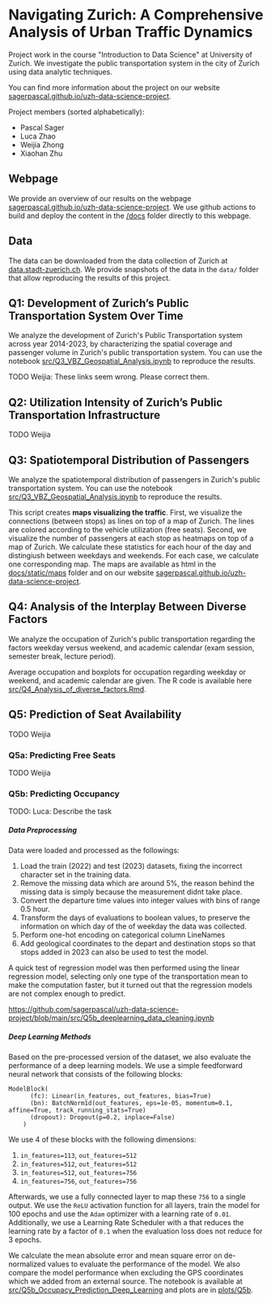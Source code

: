 # Navigating Zurich: A Comprehensive Analysis of Urban Traffic Dynamics
Project work in the course "Introduction to Data Science" at University of Zurich.
We investigate the public transportation system in the city of Zurich using data analytic techniques.

You can find more information about the project on our website [sagerpascal.github.io/uzh-data-science-project](https://sagerpascal.github.io/uzh-data-science-project/).

Project members (sorted alphabetically):

- Pascal Sager
- Luca Zhao
- Weijia Zhong
- Xiaohan Zhu

## Webpage

We provide an overview of our results on the webpage  [sagerpascal.github.io/uzh-data-science-project](https://sagerpascal.github.io/uzh-data-science-project/).
We use github actions to build and deploy the content in the [/docs](./docs) folder directly to this webpage.

## Data

The data can be downloaded from the data collection of Zurich at [data.stadt-zuerich.ch](https://data.stadt-zuerich.ch/dataset/vbz_fahrgastzahlen_ogd).
We provide snapshots of the data in the `data/` folder that allow reproducing the results of this project.

## Q1: Development of Zurich’s Public Transportation System Over Time

We analyze the development of Zurich's Public Transportation system across year 2014-2023, by characterizing the spatial coverage and 
passenger volume in Zurich's public transportation system.
You can use the notebook [src/Q3_VBZ_Geospatial_Analysis.ipynb](./src/Q3_VBZ_Geospatial_Analysis.ipynb) to reproduce the results.

TODO Weijia: These links seem wrong. Please correct them.

## Q2: Utilization Intensity of Zurich’s Public Transportation Infrastructure

TODO Weijia

## Q3: Spatiotemporal Distribution of Passengers

We analyze the spatiotemporal distribution of passengers in Zurich's public transportation system.
You can use the notebook [src/Q3_VBZ_Geospatial_Analysis.ipynb](./src/Q3_VBZ_Geospatial_Analysis.ipynb) to reproduce the results.

This script creates **maps visualizing the traffic**. First, we visualize the connections (between stops) as lines on top of a map of Zurich.
The lines are colored according to the vehicle utilization (free seats).
Second, we visualize the number of passengers at each stop as heatmaps on top of a map of Zurich.
We calculate these statistics for each hour of the day and distingiush between weekdays and weekends. For each case, we calculate one corresponding map.
The maps are available as html in the [docs/static/maps](./docs/static/maps) folder and on our website [sagerpascal.github.io/uzh-data-science-project](https://sagerpascal.github.io/uzh-data-science-project/).


## Q4: Analysis of the Interplay Between Diverse Factors

We analyze the occupation of Zurich's public transportation regarding the factors weekday versus weekend, and academic calendar (exam session, semester break, lecture period).

Average occupation and boxplots for occupation regarding weekday or weekend, and academic calendar are given. The R code is available here [src/Q4_Analysis_of_diverse_factors.Rmd](./src/Q4_Analysis_of_diverse_factors.Rmd).


## Q5: Prediction of Seat Availability

TODO Weijia

### Q5a: Predicting Free Seats

TODO Weijia

### Q5b: Predicting Occupancy

TODO: Luca: Describe the task

##### Data Preprocessing

Data were loaded and processed as the followings:
1. Load the train (2022) and test (2023) datasets, fixing the incorrect character set in the training data.
2. Remove the missing data which are around 5%, the reason behind the missing data is simply because the measurement didnt take place.
3. Convert the departure time values into integer values with bins of range 0.5 hour.
4. Transform the days of evaluations to boolean values, to preserve the information on which day of the of weekday the data was collected.
5. Perform one-hot encoding on categorical column LineNames
6. Add geological coordinates to the depart and destination stops so that stops added in 2023 can also be used to test the model. 

A quick test of regression model was then performed using the linear regression model, selecting only one type of the transportation mean
to make the computation faster, but it turned out that the regression models are not complex enough to predict.

https://github.com/sagerpascal/uzh-data-science-project/blob/main/src/Q5b_deeplearning_data_cleaning.ipynb

##### Deep Learning Methods

Based on the pre-processed version of the dataset, we also evaluate the performance of a deep learning models.
We use a simple feedforward neural network that consists of the following blocks:

```
ModelBlock(
      (fc): Linear(in_features, out_features, bias=True)
      (bn): BatchNorm1d(out_features, eps=1e-05, momentum=0.1, affine=True, track_running_stats=True)
      (dropout): Dropout(p=0.2, inplace=False)
    )
```

We use 4 of these blocks with the following dimensions:

1. `in_features=113`, `out_features=512`
2. `in_features=512`, `out_features=512`
3. `in_features=512`, `out_features=756`
4. `in_features=756`, `out_features=756`

Afterwards, we use a fully connected layer to map these `756` to a single output.
We use the `ReLU` activation function for all layers, train the model for 100 epochs and use the `Adam` optimizer with a learning rate of `0.01`.
Additionally, we use a Learning Rate Scheduler with a that reduces the learning rate by a factor of `0.1` when the evaluation loss
does not reduce for 3 epochs.

We calculate the mean absolute error and mean square error on de-normalized values to evaluate the performance of the model.
We also compare the model performance when excluding the GPS coordinates which we added from an external source.
The notebook is available at [src/Q5b_Occupacy_Prediction_Deep_Learning](./src/Q5b_Occupacy_Prediction_Deep_Learning.ipynb) and plots are in [plots/Q5b](./plots/Q5b).
